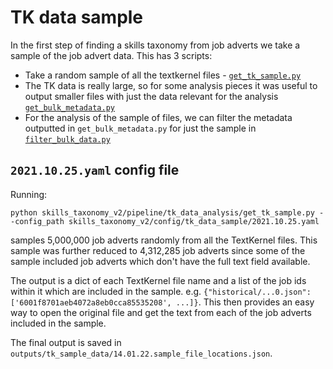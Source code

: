 # TK data sample

In the first step of finding a skills taxonomy from job adverts we take a sample of the job advert data. This has 3 scripts:
- Take a random sample of all the textkernel files - [`get_tk_sample.py`](get_tk_sample.py)
- The TK data is really large, so for some analysis pieces it was useful to output smaller files with just the data relevant for the analysis [`get_bulk_metadata.py`](get_bulk_metadata.py)
- For the analysis of the sample of files, we can filter the metadata outputted in `get_bulk_metadata.py` for just the sample in [`filter_bulk_data.py`](filter_bulk_data.py)


## `2021.10.25.yaml` config file

Running:
```
python skills_taxonomy_v2/pipeline/tk_data_analysis/get_tk_sample.py --config_path skills_taxonomy_v2/config/tk_data_sample/2021.10.25.yaml
```

samples 5,000,000 job adverts randomly from all the TextKernel files. This sample was further reduced to 4,312,285 job adverts since some of the sample included job adverts which don't have the full text field available.

The output is a dict of each TextKernel file name and a list of the job ids within it which are included in the sample. e.g. `{"historical/...0.json": ['6001f8701aeb4072a8eb0cca85535208', ...]}`. This then provides an easy way to open the original file and get the text from each of the job adverts included in the sample.

The final output is saved in `outputs/tk_sample_data/14.01.22.sample_file_locations.json`.
